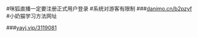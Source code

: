 #咪狐直播一定要注册正式用户登录
#系统对游客有限制
###[danimo.cn/b2pzyf](http://danimo.cn/b2pzyf)
#小奶猫学习方法网址

###[yayj.vip/3119081](http://yayj.vip/3119081) 
